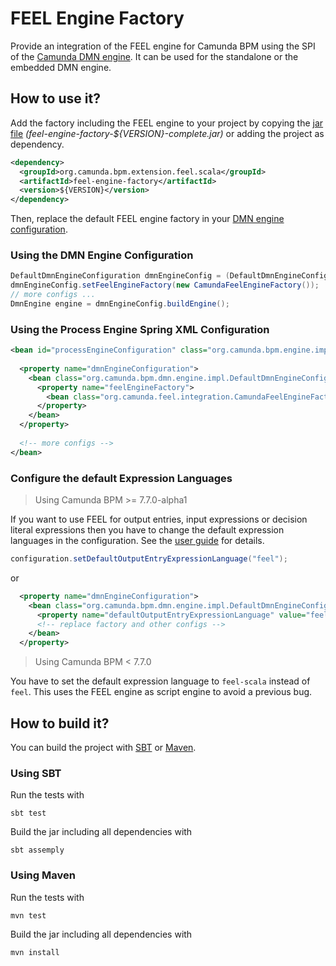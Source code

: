 # FEEL Engine Factory

Provide an integration of the FEEL engine for Camunda BPM using the SPI of the [Camunda DMN engine](https://github.com/camunda/camunda-engine-dmn). It can be used for the standalone or the embedded DMN engine.

## How to use it?

Add the factory including the FEEL engine to your project by copying the [jar file](https://github.com/camunda/feel-scala/releases) _(feel-engine-factory-${VERSION}-complete.jar)_ or adding the project as dependency.

```xml
<dependency>
  <groupId>org.camunda.bpm.extension.feel.scala</groupId>
  <artifactId>feel-engine-factory</artifactId>
  <version>${VERSION}</version>
</dependency>
```

Then, replace the default FEEL engine factory in your [DMN engine configuration](https://docs.camunda.org/manual/latest/user-guide/dmn-engine/embed/#customize-expression-and-script-resolving).

### Using the DMN Engine Configuration

```java
DefaultDmnEngineConfiguration dmnEngineConfig = (DefaultDmnEngineConfiguration) DmnEngineConfiguration.createDefaultDmnEngineConfiguration(); 
dmnEngineConfig.setFeelEngineFactory(new CamundaFeelEngineFactory());
// more configs ...
DmnEngine engine = dmnEngineConfig.buildEngine();
```

### Using the Process Engine Spring XML Configuration

```xml
<bean id="processEngineConfiguration" class="org.camunda.bpm.engine.impl.cfg.StandaloneProcessEngineConfiguration">
  
  <property name="dmnEngineConfiguration">
    <bean class="org.camunda.bpm.dmn.engine.impl.DefaultDmnEngineConfiguration">
      <property name="feelEngineFactory">
        <bean class="org.camunda.feel.integration.CamundaFeelEngineFactory" />
      </property>
    </bean>
  </property>  
  
  <!-- more configs -->
</bean>
```

### Configure the default Expression Languages

> Using Camunda BPM >= 7.7.0-alpha1

If you want to use FEEL for output entries, input expressions or decision literal expressions then you have to change the default expression languages in the configuration. See the [user guide](https://docs.camunda.org/manual/latest/user-guide/dmn-engine/embed/#change-default-expression-languages) for details.

```java
configuration.setDefaultOutputEntryExpressionLanguage("feel");
```

or

```xml
  <property name="dmnEngineConfiguration">
    <bean class="org.camunda.bpm.dmn.engine.impl.DefaultDmnEngineConfiguration">
      <property name="defaultOutputEntryExpressionLanguage" value="feel" />
      <!-- replace factory and other configs --> 
    </bean>
  </property>  
```

> Using Camunda BPM < 7.7.0

You have to set the default expression language to `feel-scala` instead of `feel`. This uses the FEEL engine as script engine to avoid a previous bug. 

## How to build it?

You can build the project with [SBT](http://www.scala-sbt.org) or [Maven](http://maven.apache.org).

### Using SBT

Run the tests with
```
sbt test
```

Build the jar including all dependencies with
```
sbt assemply
```

### Using Maven

Run the tests with
```
mvn test
```

Build the jar including all dependencies with
```
mvn install
```
